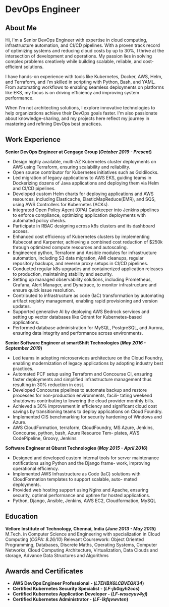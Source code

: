 # DevOps Engineer

## About Me
Hi, I'm a Senior DevOps Engineer with expertise in cloud computing, infrastructure automation, and CI/CD pipelines. With a proven track record of optimizing systems and reducing cloud costs by up to 30%, I thrive at the intersection of development and operations. My passion lies in solving complex problems creatively while building scalable, reliable, and cost-efficient solutions.

I have hands-on experience with tools like Kubernetes, Docker, AWS, Helm, and Terraform, and I'm skilled in scripting with Python, Bash, and YAML. From automating workflows to enabling seamless deployments on platforms like EKS, my focus is on driving efficiency and improving system performance.

When I'm not architecting solutions, I explore innovative technologies to help organizations achieve their DevOps goals faster. I'm also passionate about knowledge-sharing, and my projects here reflect my journey in mastering and refining DevOps best practices.

## Work Experience
**Senior DevOps Engineer at Cengage Group (_October 2019 - Present_)**
- Design highly available, multi-AZ Kubernetes cluster deployments on AWS using Terraform, ensuring scalability and reliability.
- Open source contributor for Kubernetes initiatives such as Goldilocks.
- Led migration of legacy applications to AWS EKS, guiding teams in Dockerizing dozens of Java applications and deploying them via Helm and CI/CD pipelines.
- Developed custom Helm charts for deploying applications and AWS resources, including Elasticache, ElasticMapReduce(EMR), and SQS, using AWS Controllers for Kubernetes (ACKs).
- Integrated Open Policy Agent (OPA) Gatekeeper into Jenkins pipelines to enforce compliance, optimizing application deployments with automated policy checks.
- Participate in RBAC designing across k8s clusters and its dashboard access.
- Enhanced cost efficiency of Kubernetes clusters by implementing Kubecost and Karpenter, achieving a combined cost reduction of $250k through optimized compute resources and autoscaling.
- Engineered python, Terraform and Ansible modules for infrastructure automation, including S3 data migration, AMI cleanups, regular repository backups, and reverse proxy setups in CI/CD pipelines.
- Conducted regular k8s upgrades and containerized application releases to production, maintaining stability and security.
- Setting up managed observability solutions, including Prometheus, Grafana, Alert Manager, and Dynatrace, to monitor infrastructure and ensure quick issue resolution.
- Contributed to infrastructure as code (IaC) transformation by automating artifact registry management, enabling rapid provisioning and version updates.
- Supported generative AI by deploying AWS Bedrock services and setting up vector databases like Qdrant for Kubernetes-based applications.
- Performed database administration for MySQL, PostgreSQL, and Aurora, ensuring data integrity and performance across environments.

**Senior Software Engineer at smartShift Technologies (_May 2016 - September 2019_)**
- Led teams in adopting microservices architecture on the Cloud Foundry, enabling modernization of legacy applications
by adopting industry best practices.
- Automated PCF setup using Terraform and Concourse CI, ensuring faster deployments and simplified infrastructure
management thus resulting in 30% reduction in cost.
- Developed Concourse pipelines to automate backup and restore processes for non-production environments, facili-
tating weekend shutdowns contributing to lowering the cloud provider monthly bills.
- Achieved a 30% improvement in efficiency and significant cloud cost savings by transitioning teams to deploy
applications on Cloud Foundry.
- Implemented CIS benchmarking for security hardening of Windows and Azure.
- AWS CloudFormation, terraform, CloudFoundry, MS Azure, Jenkins, Concourse, python, bash, Azure Resource Tem-
plates, AWS CodePipeline, Groovy, Jenkins

**Software Engineer at Qburst Technologies (_May 2015 - April 2016_)**
- Designed and developed custom internal tools for server maintenance notifications using Python and the Django frame-
work, improving operational efficiency.
- Implemented AWS Infrastructure as Code (IaC) solutions with CloudFormation templates to support scalable, auto-
mated deployments.
- Provided web hosting support using Nginx and Apache, ensuring security, optimal performance and uptime for hosted
applications.
- Python, Django, Ansible, Jenkins, AWS EC2, Cloudformation, MySQL

## Education
**Vellore Institute of Technology, Chennai, India (_June 2013 - May 2015_)**
M.Tech. in Computer Science and Engineering with specialization in Cloud Computing (_CGPA: 8.26/10_)
Relevant Coursework: Object Oriented Programming, Databases, Discrete Maths, Operating Systems, Computer Networks, Cloud Computing Architecture, Virtualization, Data Clouds and storage, Advance Data Structures and Algorithms

## Awards and Certificates
- **AWS DevOps Engineer Professional - (_L7EHBX6LCBVEQK34_)**
- **Certified Kubernetes Security Specialist - (_LF-jb0qyh2ccs_)**
- **Certified Kubernetes Application Developer - (_LF-wsscyuv4yj_)**
- **Certified Kubernetes Administrator - (_LF-1kfqvwvten_)**
